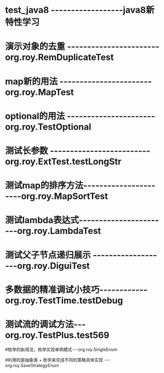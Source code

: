 # test_java8 ------------------java8新特性学习

# 演示对象的去重 -----------------------org.roy.RemDuplicateTest

# map新的用法 -----------------------org.roy.MapTest

# optional的用法 ----------------------org.roy.TestOptional

# 测试长参数 -------------------------org.roy.ExtTest.testLongStr

# 测试map的排序方法----------------------org.roy.MapSortTest

# 测试lambda表达式-----------------------org.roy.LambdaTest

# 测试父子节点递归展示 -------------------org.roy.DiguiTest

# 多数据的精准调试小技巧------------ org.roy.TestTime.testDebug

# 测试流的调试方法---org.roy.TestPlus.test569

#枚举的新用法，枚举实现单例模式---org.roy.SingleEnum

#利用的是抽象类 + 枚举来完成不同的策略具体实现 ---org.roy.SaveStrategyEnum

